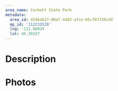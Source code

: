```yaml
---
area_name: Corbett State Park
metadata:
  area_id: 45d6ab17-09af-4403-afce-65cf07339c4d
  mp_id: '112233528'
  lng: -121.80029
  lat: 44.39157
---
```

# Description

# Photos

